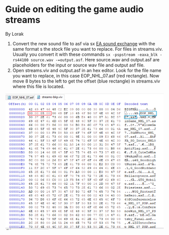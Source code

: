 # Guide on editing the game audio streams
By Lorak

1) Convert the new sound file to asf via sx [EA sound exchange](https://wiki.multimedia.cx/index.php/Electronic_Arts_Sound_eXchange) with the same format s the stock file you want to replace. For files in streams.viv. Usually you convert it with these commands `sx -pspstream -eaxa_blk -rs44100 source.wav -=output.asf`. Here source.wav and output.asf are placeholders for the input or source wav file and output
 asf file.
2) Open streams.viv and output.asf in an hex editor. Look for the file name you want to replace, in this case EOP_NHL_07.asf (red rectangle). Now move 8 bytes to the left to get the offset (blue rectangle) in streams.viv where this file is located.

![Hex Editor Image](https://github.com/Bunkai9448/NHL-07_public/blob/main/Audio-asf/hex_streams.viv.png)

